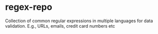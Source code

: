 # regex-repo

Collection of common regular expressions in multiple languages for data validation. E.g., URLs, emails, credit card numbers etc